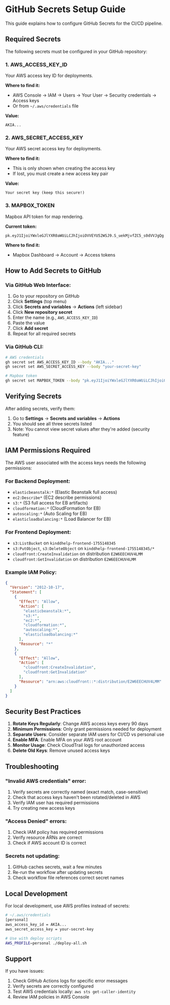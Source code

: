 # GitHub Secrets Setup Guide

This guide explains how to configure GitHub Secrets for the CI/CD pipeline.

## Required Secrets

The following secrets must be configured in your GitHub repository:

### 1. AWS_ACCESS_KEY_ID
Your AWS access key ID for deployments.

**Where to find it:**
- AWS Console → IAM → Users → Your User → Security credentials → Access keys
- Or from `~/.aws/credentials` file

**Value:**
```
AKIA...
```

### 2. AWS_SECRET_ACCESS_KEY
Your AWS secret access key for deployments.

**Where to find it:**
- This is only shown when creating the access key
- If lost, you must create a new access key pair

**Value:**
```
Your secret key (keep this secure!)
```

### 3. MAPBOX_TOKEN
Mapbox API token for map rendering.

**Current token:**
```
pk.eyJ1IjoiYWxleGJlYXR0aWUiLCJhIjoiOVVEYU52WSJ9.S_uekMjvfZC5_s0dVVJgQg
```

**Where to find it:**
- Mapbox Dashboard → Account → Access tokens

## How to Add Secrets to GitHub

### Via GitHub Web Interface:

1. Go to your repository on GitHub
2. Click **Settings** (top menu)
3. Click **Secrets and variables** → **Actions** (left sidebar)
4. Click **New repository secret**
5. Enter the name (e.g., `AWS_ACCESS_KEY_ID`)
6. Paste the value
7. Click **Add secret**
8. Repeat for all required secrets

### Via GitHub CLI:

```bash
# AWS credentials
gh secret set AWS_ACCESS_KEY_ID --body "AKIA..."
gh secret set AWS_SECRET_ACCESS_KEY --body "your-secret-key"

# Mapbox token
gh secret set MAPBOX_TOKEN --body "pk.eyJ1IjoiYWxleGJlYXR0aWUiLCJhIjoiOVVEYU52WSJ9.S_uekMjvfZC5_s0dVVJgQg"
```

## Verifying Secrets

After adding secrets, verify them:

1. Go to **Settings** → **Secrets and variables** → **Actions**
2. You should see all three secrets listed
3. Note: You cannot view secret values after they're added (security feature)

## IAM Permissions Required

The AWS user associated with the access keys needs the following permissions:

### For Backend Deployment:
- `elasticbeanstalk:*` (Elastic Beanstalk full access)
- `ec2:Describe*` (EC2 describe permissions)
- `s3:*` (S3 full access for EB artifacts)
- `cloudformation:*` (CloudFormation for EB)
- `autoscaling:*` (Auto Scaling for EB)
- `elasticloadbalancing:*` (Load Balancer for EB)

### For Frontend Deployment:
- `s3:ListBucket` on `kinddhelp-frontend-1755148345`
- `s3:PutObject`, `s3:DeleteObject` on `kinddhelp-frontend-1755148345/*`
- `cloudfront:CreateInvalidation` on distribution `E2W6EECHUV4LMM`
- `cloudfront:GetInvalidation` on distribution `E2W6EECHUV4LMM`

### Example IAM Policy:

```json
{
  "Version": "2012-10-17",
  "Statement": [
    {
      "Effect": "Allow",
      "Action": [
        "elasticbeanstalk:*",
        "s3:*",
        "ec2:*",
        "cloudformation:*",
        "autoscaling:*",
        "elasticloadbalancing:*"
      ],
      "Resource": "*"
    },
    {
      "Effect": "Allow",
      "Action": [
        "cloudfront:CreateInvalidation",
        "cloudfront:GetInvalidation"
      ],
      "Resource": "arn:aws:cloudfront::*:distribution/E2W6EECHUV4LMM"
    }
  ]
}
```

## Security Best Practices

1. **Rotate Keys Regularly**: Change AWS access keys every 90 days
2. **Minimum Permissions**: Only grant permissions needed for deployment
3. **Separate Users**: Consider separate IAM users for CI/CD vs personal use
4. **Enable MFA**: Enable MFA on your AWS root account
5. **Monitor Usage**: Check CloudTrail logs for unauthorized access
6. **Delete Old Keys**: Remove unused access keys

## Troubleshooting

### "Invalid AWS credentials" error:
1. Verify secrets are correctly named (exact match, case-sensitive)
2. Check that access keys haven't been rotated/deleted in AWS
3. Verify IAM user has required permissions
4. Try creating new access keys

### "Access Denied" errors:
1. Check IAM policy has required permissions
2. Verify resource ARNs are correct
3. Check if AWS account ID is correct

### Secrets not updating:
1. GitHub caches secrets, wait a few minutes
2. Re-run the workflow after updating secrets
3. Check workflow file references correct secret names

## Local Development

For local development, use AWS profiles instead of secrets:

```bash
# ~/.aws/credentials
[personal]
aws_access_key_id = AKIA...
aws_secret_access_key = your-secret-key

# Use with deploy scripts
AWS_PROFILE=personal ./deploy-all.sh
```

## Support

If you have issues:
1. Check GitHub Actions logs for specific error messages
2. Verify secrets are correctly configured
3. Test AWS credentials locally: `aws sts get-caller-identity`
4. Review IAM policies in AWS Console
